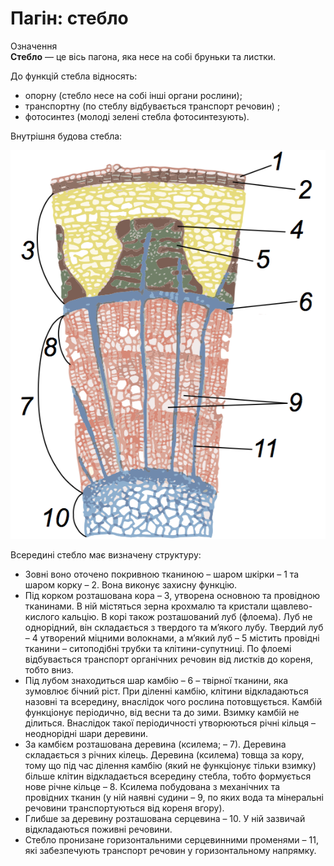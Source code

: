 # Пагiн: стебло

<div class="eoz-wrap">
<span class="eoz">Означення</span>
<div class="eoz-text">
<b>Стебло</b> — це вiсь пагона, яка несе на собi бруньки та листки. 
</div>
</div>

До функцiй стебла вiдносять:
* <span class="p1">опорну</span> (стебло несе на собi iншi органи рослини);
* <span class="p1">транспортну</span> (по стеблу вiдбувається транспорт речовин) ; 
* <span class="p1">фотосинтез</span> (молодi зеленi стебла фотосинтезують).

Внутрiшня будова стебла:
<div align="center">
<img src="vnutr.png" alt="Внутрiшня будова стебла"/>
</div>

Всерединi стебло має визначену структуру:

* Зовнi воно оточено покривною тканиною – шаром шкiрки – 1 та
шаром корку – 2. Вона виконує захисну функцiю.
* Пiд корком розташована кора – 3, утворена основною та провiдною тканинами. В нiй мiстяться зерна крохмалю та кристали щавлево- кислого кальцiю. В корi також розташований луб (флоема). Луб не однорiдний, вiн складається з твердого та м’якого лубу. Твердий луб – 4 утворений мiцними волокнами, а м’який луб – 5 мiстить провiднi тканини – ситоподiбнi трубки та клiтини-супутницi. По флоемi вiдбувається транспорт органiчних речовин вiд листкiв до кореня, тобто вниз.
* Пiд лубом знаходиться шар камбiю – 6 – твiрної тканини, яка зумовлює бiчний рiст. При дiленнi камбiю, клiтини вiдкладаються назовнi та всередину, внаслiдок чого рослина потовщується. Камбiй функцiонує перiодично, вiд весни та до зими. Взимку камбiй не дiлиться. Внаслiдок такої перiодичностi утворюються рiчнi кiльця – неоднорiднi шари деревини.
* За камбiєм розташована деревина (ксилема; – 7). Деревина складається з рiчних кiлець. Деревина (ксилема) товща за кору, тому що пiд час дiлення камбiю (який не функцiонує тiльки взимку) бiльше клiтин вiдкладається всередину стебла, тобто формується нове рiчне кiльце – 8. Ксилема побудована з механiчних та провiдних тканин (у нiй наявнi судини – 9, по яких вода та мiнеральнi речовини транспортуються вiд кореня вгору).
* Глибше за деревину розташована серцевина – 10. У нiй зазвичай вiдкладаються поживнi речовини.
* Стебло пронизане горизонтальними серцевинними променями – 11, якi забезпечують транспорт речовин у горизонтальному напрямку.
